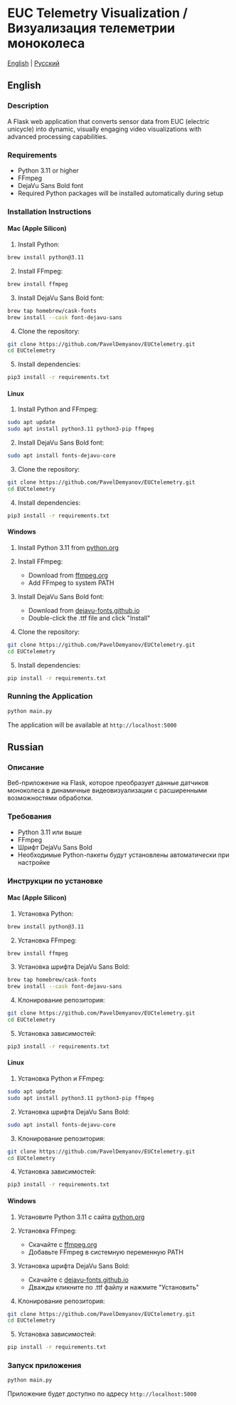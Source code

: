 # EUC Telemetry Visualization / Визуализация телеметрии моноколеса

[English](#english) | [Русский](#russian)

## English

### Description
A Flask web application that converts sensor data from EUC (electric unicycle) into dynamic, visually engaging video visualizations with advanced processing capabilities.

### Requirements
- Python 3.11 or higher
- FFmpeg
- DejaVu Sans Bold font
- Required Python packages will be installed automatically during setup

### Installation Instructions

#### Mac (Apple Silicon)
1. Install Python:
```bash
brew install python@3.11
```

2. Install FFmpeg:
```bash
brew install ffmpeg
```

3. Install DejaVu Sans Bold font:
```bash
brew tap homebrew/cask-fonts
brew install --cask font-dejavu-sans
```

4. Clone the repository:
```bash
git clone https://github.com/PavelDemyanov/EUCtelemetry.git
cd EUCtelemetry
```

5. Install dependencies:
```bash
pip3 install -r requirements.txt
```

#### Linux
1. Install Python and FFmpeg:
```bash
sudo apt update
sudo apt install python3.11 python3-pip ffmpeg
```

2. Install DejaVu Sans Bold font:
```bash
sudo apt install fonts-dejavu-core
```

3. Clone the repository:
```bash
git clone https://github.com/PavelDemyanov/EUCtelemetry.git
cd EUCtelemetry
```

4. Install dependencies:
```bash
pip3 install -r requirements.txt
```

#### Windows
1. Install Python 3.11 from [python.org](https://www.python.org/downloads/)

2. Install FFmpeg:
   - Download from [ffmpeg.org](https://ffmpeg.org/download.html)
   - Add FFmpeg to system PATH

3. Install DejaVu Sans Bold font:
   - Download from [dejavu-fonts.github.io](https://dejavu-fonts.github.io/)
   - Double-click the .ttf file and click "Install"

4. Clone the repository:
```bash
git clone https://github.com/PavelDemyanov/EUCtelemetry.git
cd EUCtelemetry
```

5. Install dependencies:
```bash
pip install -r requirements.txt
```

### Running the Application
```bash
python main.py
```
The application will be available at `http://localhost:5000`

## Russian

### Описание
Веб-приложение на Flask, которое преобразует данные датчиков моноколеса в динамичные видеовизуализации с расширенными возможностями обработки.

### Требования
- Python 3.11 или выше
- FFmpeg
- Шрифт DejaVu Sans Bold
- Необходимые Python-пакеты будут установлены автоматически при настройке

### Инструкции по установке

#### Mac (Apple Silicon)
1. Установка Python:
```bash
brew install python@3.11
```

2. Установка FFmpeg:
```bash
brew install ffmpeg
```

3. Установка шрифта DejaVu Sans Bold:
```bash
brew tap homebrew/cask-fonts
brew install --cask font-dejavu-sans
```

4. Клонирование репозитория:
```bash
git clone https://github.com/PavelDemyanov/EUCtelemetry.git
cd EUCtelemetry
```

5. Установка зависимостей:
```bash
pip3 install -r requirements.txt
```

#### Linux
1. Установка Python и FFmpeg:
```bash
sudo apt update
sudo apt install python3.11 python3-pip ffmpeg
```

2. Установка шрифта DejaVu Sans Bold:
```bash
sudo apt install fonts-dejavu-core
```

3. Клонирование репозитория:
```bash
git clone https://github.com/PavelDemyanov/EUCtelemetry.git
cd EUCtelemetry
```

4. Установка зависимостей:
```bash
pip3 install -r requirements.txt
```

#### Windows
1. Установите Python 3.11 с сайта [python.org](https://www.python.org/downloads/)

2. Установка FFmpeg:
   - Скачайте с [ffmpeg.org](https://ffmpeg.org/download.html)
   - Добавьте FFmpeg в системную переменную PATH

3. Установка шрифта DejaVu Sans Bold:
   - Скачайте с [dejavu-fonts.github.io](https://dejavu-fonts.github.io/)
   - Дважды кликните по .ttf файлу и нажмите "Установить"

4. Клонирование репозитория:
```bash
git clone https://github.com/PavelDemyanov/EUCtelemetry.git
cd EUCtelemetry
```

5. Установка зависимостей:
```bash
pip install -r requirements.txt
```

### Запуск приложения
```bash
python main.py
```
Приложение будет доступно по адресу `http://localhost:5000`
